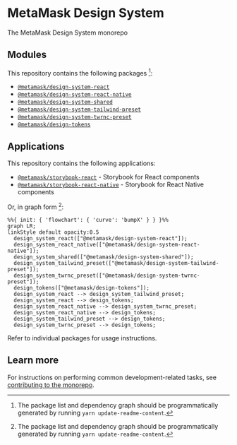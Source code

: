 # MetaMask Design System

The MetaMask Design System monorepo

## Modules

This repository contains the following packages [^fn1]:

<!-- start package list -->

- [`@metamask/design-system-react`](packages/design-system-react)
- [`@metamask/design-system-react-native`](packages/design-system-react-native)
- [`@metamask/design-system-shared`](packages/design-system-shared)
- [`@metamask/design-system-tailwind-preset`](packages/design-system-tailwind-preset)
- [`@metamask/design-system-twrnc-preset`](packages/design-system-twrnc-preset)
- [`@metamask/design-tokens`](packages/design-tokens)

<!-- end package list -->

## Applications

This repository contains the following applications:

- [`@metamask/storybook-react`](apps/storybook-react) - Storybook for React components
- [`@metamask/storybook-react-native`](apps/storybook-react-native) - Storybook for React Native components

Or, in graph form [^fn1]:

<!-- start dependency graph -->

```mermaid
%%{ init: { 'flowchart': { 'curve': 'bumpX' } } }%%
graph LR;
linkStyle default opacity:0.5
  design_system_react(["@metamask/design-system-react"]);
  design_system_react_native(["@metamask/design-system-react-native"]);
  design_system_shared(["@metamask/design-system-shared"]);
  design_system_tailwind_preset(["@metamask/design-system-tailwind-preset"]);
  design_system_twrnc_preset(["@metamask/design-system-twrnc-preset"]);
  design_tokens(["@metamask/design-tokens"]);
  design_system_react --> design_system_tailwind_preset;
  design_system_react --> design_tokens;
  design_system_react_native --> design_system_twrnc_preset;
  design_system_react_native --> design_tokens;
  design_system_tailwind_preset --> design_tokens;
  design_system_twrnc_preset --> design_tokens;
```

<!-- end dependency graph -->

Refer to individual packages for usage instructions.

## Learn more

For instructions on performing common development-related tasks, see [contributing to the monorepo](./docs/contributing.md).

[^fn1]: The package list and dependency graph should be programmatically generated by running `yarn update-readme-content`.
